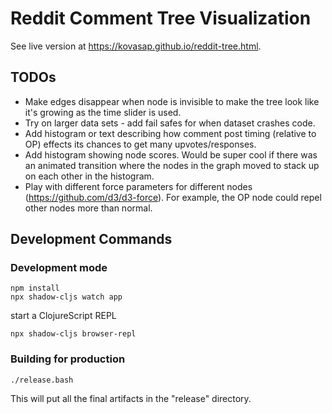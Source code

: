 # Reddit Comment Tree Visualization

See live version at https://kovasap.github.io/reddit-tree.html.

## TODOs

* Make edges disappear when node is invisible to make the tree look like it's
  growing as the time slider is used.
* Try on larger data sets - add fail safes for when dataset crashes code.
* Add histogram or text describing how comment post timing (relative to OP)
  effects its chances to get many upvotes/responses.
* Add histogram showing node scores. Would be super cool if there was an
  animated transition where the nodes in the graph moved to stack up on each
  other in the histogram.
* Play with different force parameters for different nodes
  (https://github.com/d3/d3-force).  For example, the OP node could repel other
  nodes more than normal.

## Development Commands

### Development mode
```
npm install
npx shadow-cljs watch app
```
start a ClojureScript REPL
```
npx shadow-cljs browser-repl
```
### Building for production

```
./release.bash
```

This will put all the final artifacts in the "release" directory.
